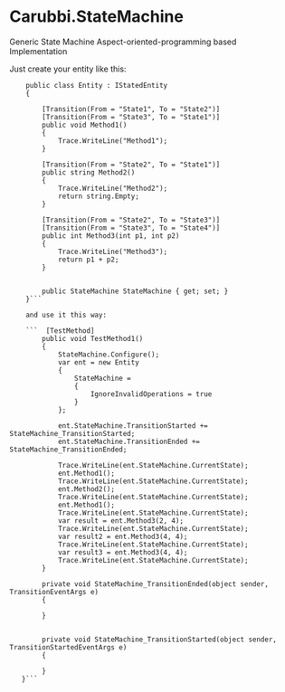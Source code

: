 # Carubbi.StateMachine
Generic State Machine Aspect-oriented-programming based Implementation 

Just create your entity like this:

```  [InitialState("State1")]
    public class Entity : IStatedEntity
    {

        [Transition(From = "State1", To = "State2")]
        [Transition(From = "State3", To = "State1")]
        public void Method1()
        {
            Trace.WriteLine("Method1");
        }

        [Transition(From = "State2", To = "State1")]
        public string Method2()
        {
            Trace.WriteLine("Method2");
            return string.Empty;
        }

        [Transition(From = "State2", To = "State3")]
        [Transition(From = "State3", To = "State4")]
        public int Method3(int p1, int p2)
        {
            Trace.WriteLine("Method3");
            return p1 + p2;
        }


        public StateMachine StateMachine { get; set; }
    }```
    
    and use it this way:
    
    ```  [TestMethod]
        public void TestMethod1()
        {
            StateMachine.Configure();
            var ent = new Entity
            {
                StateMachine =
                {
                    IgnoreInvalidOperations = true
                }
            };

            ent.StateMachine.TransitionStarted += StateMachine_TransitionStarted;
            ent.StateMachine.TransitionEnded += StateMachine_TransitionEnded;

            Trace.WriteLine(ent.StateMachine.CurrentState);
            ent.Method1();
            Trace.WriteLine(ent.StateMachine.CurrentState);
            ent.Method2();
            Trace.WriteLine(ent.StateMachine.CurrentState);
            ent.Method1();
            Trace.WriteLine(ent.StateMachine.CurrentState);
            var result = ent.Method3(2, 4);
            Trace.WriteLine(ent.StateMachine.CurrentState);
            var result2 = ent.Method3(4, 4);
            Trace.WriteLine(ent.StateMachine.CurrentState);
            var result3 = ent.Method3(4, 4);
            Trace.WriteLine(ent.StateMachine.CurrentState);
        }

        private void StateMachine_TransitionEnded(object sender, TransitionEventArgs e)
        {

        }

       
        private void StateMachine_TransitionStarted(object sender, TransitionStartedEventArgs e)
        {
            
        }
   }```
